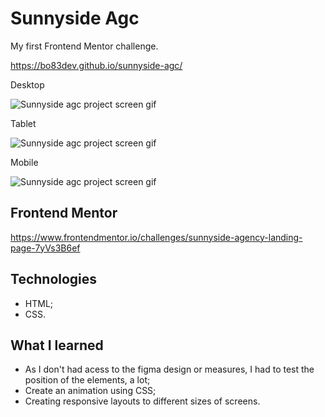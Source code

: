 # Sunnyside Agc

My first Frontend Mentor challenge.

https://bo83dev.github.io/sunnyside-agc/

Desktop 

<img src="./src/sunny-desktop-screen.gif" alt="Sunnyside agc project screen gif">

Tablet

<img src="./src/sunny-tablet-screen.gif" alt="Sunnyside agc project screen gif">

Mobile

<img src="./src/sunny-mobile-screen.gif" alt="Sunnyside agc project screen gif">



## Frontend Mentor 

https://www.frontendmentor.io/challenges/sunnyside-agency-landing-page-7yVs3B6ef

## Technologies

- HTML;
- CSS.

## What I learned

- As I don't had acess to the figma design or measures, I had to test the position of the elements, a lot;
- Create an animation using CSS;
- Creating responsive layouts to different sizes of screens.
